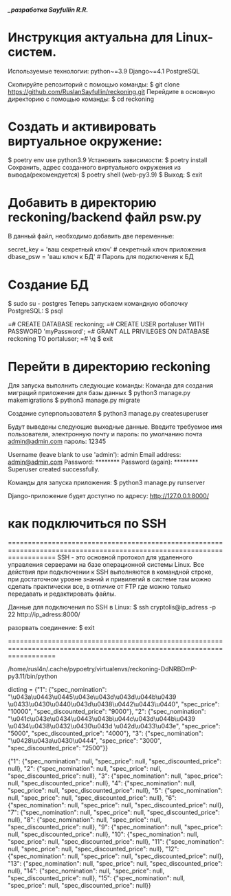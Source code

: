 ##### _разработка Sayfullin R.R.

Инструкция актуальна для Linux-систем.
========================================================================================================================
Используемые технологии:
    python~=3.9
    Django~=4.1
    PostgreSQL

Скопируйте репозиторий с помощью команды:
$ git clone https://github.com/RuslanSayfullin/reckoning.git
Перейдите в основную директорию с помощью команды: 
$ cd reckoning

Создать и активировать виртуальное окружение:
========================================================================================================================
$ poetry env use python3.9
Установить зависимости:
$ poetry install 
Сохранить, адрес созданного виртуального окружения из вывода(рекомендуется)
$ poetry shell
(web-py3.9) $
Выход:
$ exit

Добавить в директорию reckoning/backend файл psw.py
========================================================================================================================
В данный файл, необходимо добавить две переменные:

secret_key = 'ваш секретный ключ'   # секретный ключ приложения
dbase_psw = 'ваш ключ к БД'         # Пароль для подключения к БД

Создание БД
========================================================================================================================
$ sudo su - postgres
Теперь запускаем командную оболочку PostgreSQL:
$ psql 

=# CREATE DATABASE reckoning;
=# CREATE USER portaluser WITH PASSWORD 'myPassword';
=# GRANT ALL PRIVILEGES ON DATABASE reckoning TO portaluser;
=# \q
$ exit

Перейти в директорию reckoning
========================================================================================================================
Для запуска выполнить следующие команды:
Команда для создания миграций приложения для базы данных
$ python3 manage.py makemigrations
$ python3 manage.py migrate

Создание суперпользователя
$ python3 manage.py createsuperuser

Будут выведены следующие выходные данные. Введите требуемое имя пользователя, электронную почту и пароль:
по умолчанию почта admin@admin.com пароль: 12345

Username (leave blank to use 'admin'): admin
Email address: admin@admin.com
Password: ********
Password (again): ********
Superuser created successfully.

Команды для запуска приложения:
$ python3 manage.py runserver


Django-приложение будет доступно по адресу: http://127.0.0.1:8000/


# как подключиться по SSH
========================================================================================================================
SSH - это основной протокол для удаленного управления серверами на базе операционной системы Linux. 
Все действия при подключении к SSH выполняются в командной строке, при достаточном уровне знаний и привилегий в системе 
там можно сделать практически все, в отличие от FTP где можно только передавать и редактировать файлы.

Данные для подключения по SSH в Linux:
$ ssh cryptolis@ip_adress -p 22
http://ip_adress:8000/

разорвать соединение:
$ exit

========================================================================================================================

/home/rusl4n/.cache/pypoetry/virtualenvs/reckoning-DdNRBDmP-py3.11/bin/python


dicting = {"1": {"spec_nomination": "\u043a\u0443\u0445\u043e\u043d\u043d\u044b\u0439 \u0433\u0430\u0440\u043d\u0438\u0442\u0443\u0440", "spec_price": "10000", "spec_discounted_price": "9000"}, "2": {"spec_nomination": "\u041c\u043e\u0434\u0443\u043b\u044c\u043d\u044b\u0439 \u0434\u0438\u0432\u0430\u043d \u042d\u0433\u043e", "spec_price": "5000", "spec_discounted_price": "4000"}, "3": {"spec_nomination": "\u0428\u043a\u0430\u0444", "spec_price": "3000", "spec_discounted_price": "2500"}}

{"1": {"spec_nomination": null, "spec_price": null, "spec_discounted_price": null}, "2": {"spec_nomination": null, "spec_price": null, "spec_discounted_price": null}, "3": {"spec_nomination": null, "spec_price": null, "spec_discounted_price": null}, "4": {"spec_nomination": null, "spec_price": null, "spec_discounted_price": null}, "5": {"spec_nomination": null, "spec_price": null, "spec_discounted_price": null}, "6": {"spec_nomination": null, "spec_price": null, "spec_discounted_price": null}, "7": {"spec_nomination": null, "spec_price": null, "spec_discounted_price": null}, "8": {"spec_nomination": null, "spec_price": null, "spec_discounted_price": null}, "9": {"spec_nomination": null, "spec_price": null, "spec_discounted_price": null}, "10": {"spec_nomination": null, "spec_price": null, "spec_discounted_price": null}, "11": {"spec_nomination": null, "spec_price": null, "spec_discounted_price": null}, "12": {"spec_nomination": null, "spec_price": null, "spec_discounted_price": null}, "13": {"spec_nomination": null, "spec_price": null, "spec_discounted_price": null}, "14": {"spec_nomination": null, "spec_price": null, "spec_discounted_price": null}, "15": {"spec_nomination": null, "spec_price": null, "spec_discounted_price": null}}